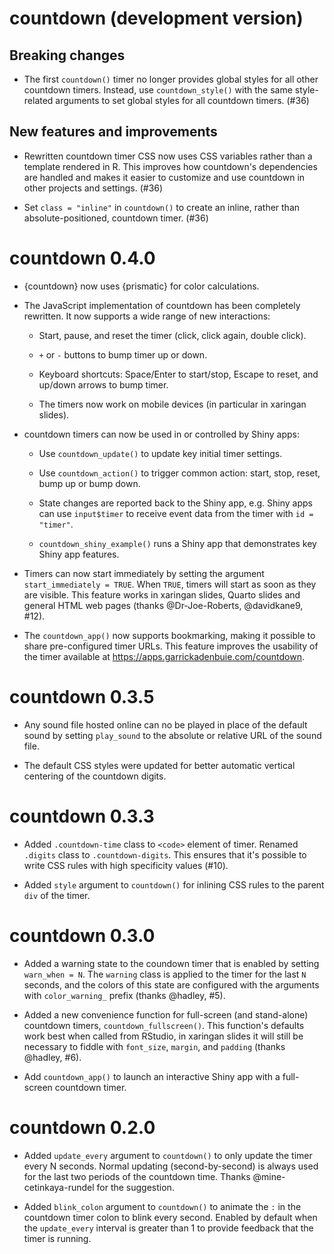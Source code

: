 # countdown (development version)

## Breaking changes

* The first `countdown()` timer no longer provides global styles for all other
  countdown timers. Instead, use `countdown_style()` with the same style-related
  arguments to set global styles for all countdown timers. (#36)

## New features and improvements

* Rewritten countdown timer CSS now uses CSS variables rather than a template
  rendered in R. This improves how countdown's dependencies are handled and
  makes it easier to customize and use countdown in other projects and
  settings. (#36)

* Set `class = "inline"` in `countdown()` to create an inline, rather than
  absolute-positioned, countdown timer. (#36)

# countdown 0.4.0

* {countdown} now uses {prismatic} for color calculations.

* The JavaScript implementation of countdown has been completely rewritten. It
  now supports a wide range of new interactions:

    * Start, pause, and reset the timer (click, click again, double click).

    * `+` or `-` buttons to bump timer up or down.

    * Keyboard shortcuts: Space/Enter to start/stop, Escape to reset, and up/down
      arrows to bump timer.

    * The timers now work on mobile devices (in particular in xaringan slides).

* countdown timers can now be used in or controlled by Shiny apps:

    * Use `countdown_update()` to update key initial timer settings.

    * Use `countdown_action()` to trigger common action: start, stop, reset,
      bump up or bump down.

    * State changes are reported back to the Shiny app, e.g. Shiny apps can
      use `input$timer` to receive event data from the timer with
      `id = "timer"`.

    * `countdown_shiny_example()` runs a Shiny app that demonstrates key
      Shiny app features.

* Timers can now start immediately by setting the argument
  `start_immediately = TRUE`. When `TRUE`, timers will start as soon as they
  are visible. This feature works in xaringan slides, Quarto slides and general
  HTML web pages (thanks @Dr-Joe-Roberts, @davidkane9, #12).

* The `countdown_app()` now supports bookmarking, making it possible to share
  pre-configured timer URLs. This feature improves the usability of the
  timer available at <https://apps.garrickadenbuie.com/countdown>.


# countdown 0.3.5

* Any sound file hosted online can no be played in place of the default sound
  by setting `play_sound` to the absolute or relative URL of the sound file.

* The default CSS styles were updated for better automatic vertical centering
  of the countdown digits.

# countdown 0.3.3

* Added `.countdown-time` class to `<code>` element of timer. Renamed `.digits`
  class to `.countdown-digits`. This ensures that it's possible to write CSS
  rules with high specificity values (#10).

* Added `style` argument to `countdown()` for inlining CSS rules to the parent
  `div` of the timer.

# countdown 0.3.0

* Added a warning state to the coundown timer that is enabled by setting
  `warn_when = N`. The `warning` class is applied to the timer for the last `N`
  seconds, and the colors of this state are configured with the arguments with
  `color_warning_` prefix (thanks @hadley, #5).

* Added a new convenience function for full-screen (and stand-alone) countdown
  timers, `countdown_fullscreen()`. This function's defaults work best when
  called from RStudio, in xaringan slides it will still be necessary to fiddle
  with `font_size`, `margin`, and `padding` (thanks @hadley, #6).

* Add `countdown_app()` to launch an interactive Shiny app with a full-screen
  countdown timer.

# countdown 0.2.0

* Added `update_every` argument to `countdown()` to only update the timer every
  N seconds. Normal updating (second-by-second) is always used for the last
  two periods of the countdown time. Thanks @mine-cetinkaya-rundel for the
  suggestion.

* Added `blink_colon` argument to `countdown()` to animate the `:` in the
  countdown timer colon to blink every second. Enabled by default when the
  `update_every` interval is greater than 1 to provide feedback that the timer
  is running.
